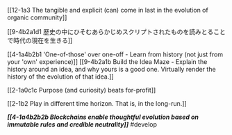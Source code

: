 [[12-1a3 The tangible and explicit (can) come in last in the evolution of organic community]]

[[9-4b2a1d1 歴史の中にひそむあらかじめスクリプトされたものを読みとることで時代の現在を生きる]]

[[4-1a4b2b1 'One-of-those' over one-off - Learn from history (not just from your 'own' experience)]]
	[[9-4b2a1b Build the Idea Maze - Explain the history around an idea, and why yours is a good one. Virtually render the history of the evolution of that idea.]]

[[2-1a0c1c Purpose (and curiosity) beats for-profit]]

[[2-1b2 Play in different time horizon. That is, in the long-run.]]

***[[4-1a4b2b2b Blockchains enable thoughtful evolution based on immutable rules and credible neutrality]]*** #develop 

